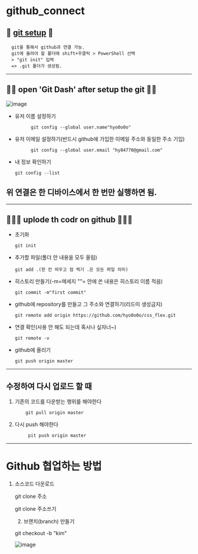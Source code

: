 # github_connect

## 🍬 [git setup](https://git-scm.com/download/win) 🍄
      
      git을 통해서 github과 연결 가능.
      git에 올려야 할 폴더에 shift+우클릭 > PowerShell 선택
      > "git init" 입력
      => .git 폴더가 생성됨.

----------------
## 🍬🍬 open 'Git Dash' after setup the git 🍄🍄
![image](https://user-images.githubusercontent.com/129706828/235417876-203da90e-226f-4334-be0c-b39ee631f6f4.png)

* 유저 이름 설정하기

            git config --global user.name"hyo0o0o"
                  
                  
* 유저 이메일 설정하기(반드시 github에 가입한 이메일 주소와 동일한 주소 기입)
                  
            git config --global user.email "hy84770@gmail.com"
            
* 내 정보 확인하기

      git config --list

## 위 연결은 한 디바이스에서 한 번만 실행하면 됨.
-----------------------

## 🍬🍬🍬 uplode th codr on github  🍄🍄🍄

* 초기화
      
      git init
      
* 추가할 파일(폴더 안 내용을 모두 올림)
      
      git add .(한 칸 띄우고 점 찍기 .은 모든 파일 의미)
      
* 히스토리 만들기(-m=메세지 ""= 안에 쓴 내용은 히스토리 이름 적음)
      
      git commit -m"first commit"

* github에 repository를 만들고 그 주소와 연결하기(리드미 생성금지)

      git remote add origin https://github.com/hyo0o0o/css_flex.git
      
* 연결 확인(사용 안 해도 되는데 혹시나 싶자너~)

      git remote -v
      
* github에 올리기

      git push origin master
      
      
-----------------------------------------------------------
      
## 수정하여 다시 업로드 할 때
      
1.  기존의 코드를 다운받는 행위를 해야한다
      
            git pull origin master
      
2. 다시 push 해야한다

            pit push origin master
            
            
------------------------------------------------------------

# Github 협업하는 방법

1. 소스코드 다운로드

      git clone 주소
      
      git clone 주소쓰기
      
      2. 브랜치(branch) 만들기

      git checkout -b "kim"
      

      ![image](https://github.com/hyo0o0o/github_connect/assets/129016961/ae54d907-0f73-41e9-9214-d91782cdd0ea)
